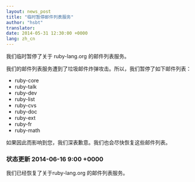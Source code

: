 ```yaml
---
layout: news_post
title: "临时暂停邮件列表服务"
author: "hsbt"
translator:
date: 2014-05-31 12:30:00 +0000
lang: zh_cn
---
```


我们临时暂停了关于 ruby-lang.org 的邮件列表服务。

我们的邮件列表服务遭到了垃圾邮件炸弹攻击。所以，我们暂停了如下邮件列表：

 * ruby-core
 * ruby-talk
 * ruby-dev
 * ruby-list
 * ruby-cvs
 * ruby-doc
 * ruby-ext
 * ruby-fr
 * ruby-math

如果因此而影响到您，我们深表歉意。我们也会尽快恢复这些邮件列表。

### 状态更新 2014-06-16 9:00 +0000

我们已经恢复了关于ruby-lang.org 的邮件列表服务。
